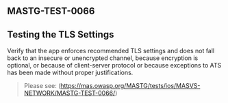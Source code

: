 ##  MASTG-TEST-0066

## Testing the TLS Settings

Verify that the app enforces recommended TLS settings and does not fall back to an insecure or unencrypted channel, because encryption is optional, or because of client-server protocol or because exceptions to ATS has been made without proper justifications.

> Please see: (https://mas.owasp.org/MASTG/tests/ios/MASVS-NETWORK/MASTG-TEST-0066/)